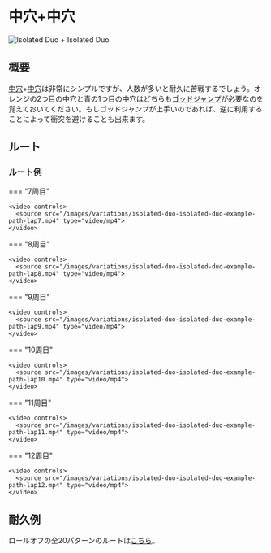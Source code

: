 # 中穴+中穴

![Isolated Duo + Isolated Duo](../images/variations/isolated-duo-isolated-duo.jpg)

## 概要

[中穴](../rolls/isolated-duo.md#orange)+[中穴](../rolls/isolated-duo.md#blue)は非常にシンプルですが、人数が多いと耐久に苦戦するでしょう。オレンジの2つ目の中穴と青の1つ目の中穴はどちらも[ゴッドジャンプ](../advanced/isolated-duo-god-jumps.md)が必要なのを覚えておいてください。もしゴッドジャンプが上手いのであれば、逆に利用することによって衝突を避けることも出来ます。

## ルート

### ルート例

=== "7周目"

    <video controls>
      <source src="/images/variations/isolated-duo-isolated-duo-example-path-lap7.mp4" type="video/mp4">
    </video>

=== "8周目"

    <video controls>
      <source src="/images/variations/isolated-duo-isolated-duo-example-path-lap8.mp4" type="video/mp4">
    </video>

=== "9周目"

    <video controls>
      <source src="/images/variations/isolated-duo-isolated-duo-example-path-lap9.mp4" type="video/mp4">
    </video>

=== "10周目"

    <video controls>
      <source src="/images/variations/isolated-duo-isolated-duo-example-path-lap10.mp4" type="video/mp4">
    </video>

=== "11周目"

    <video controls>
      <source src="/images/variations/isolated-duo-isolated-duo-example-path-lap11.mp4" type="video/mp4">
    </video>

=== "12周目"

    <video controls>
      <source src="/images/variations/isolated-duo-isolated-duo-example-path-lap12.mp4" type="video/mp4">
    </video>

## 耐久例

ロールオフの全20パターンのルートは[こちら](https://www.youtube.com/playlist?list=PLG_QNSp9ZgJLWYSNl4vY26VJCZeOQHO1F)。
